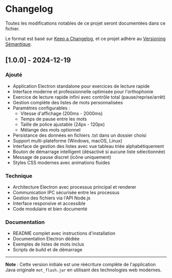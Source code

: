 # Changelog

Toutes les modifications notables de ce projet seront documentées dans ce fichier.

Le format est basé sur [Keep a Changelog](https://keepachangelog.com/fr/1.0.0/),
et ce projet adhère au [Versioning Sémantique](https://semver.org/spec/v2.0.0.html).

## [1.0.0] - 2024-12-19

### Ajouté
- Application Electron standalone pour exercices de lecture rapide
- Interface moderne et professionnelle optimisée pour l'orthophonie
- Exercice de lecture rapide infini avec contrôle total (pause/reprise/arrêt)
- Gestion complète des listes de mots personnalisées
- Paramètres configurables :
  - Vitesse d'affichage (200ms - 2000ms)
  - Temps de pause entre les mots
  - Taille de police ajustable (24px - 120px)
  - Mélange des mots optionnel
- Persistance des données en fichiers .txt dans un dossier choisi
- Support multi-plateforme (Windows, macOS, Linux)
- Interface de gestion des listes avec vue tableau triée alphabétiquement
- Bouton de démarrage intelligent (désactivé si aucune liste sélectionnée)
- Message de pause discret (icône uniquement)
- Styles CSS modernes avec animations fluides

### Technique
- Architecture Electron avec processus principal et renderer
- Communication IPC sécurisée entre les processus
- Gestion des fichiers via l'API Node.js
- Interface responsive et accessible
- Code modulaire et bien documenté

### Documentation
- README complet avec instructions d'installation
- Documentation Electron dédiée
- Exemples de listes de mots inclus
- Scripts de build et de démarrage

---

**Note** : Cette version initiale est une réécriture complète de l'application Java originale `mot_flash.jar` en utilisant des technologies web modernes.
